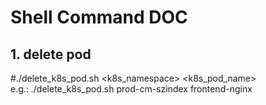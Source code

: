 # Shell Command DOC

## 1. delete pod
#./delete_k8s_pod.sh <k8s_namespace> <k8s_pod_name>     
e.g.: ./delete_k8s_pod.sh prod-cm-szindex frontend-nginx

